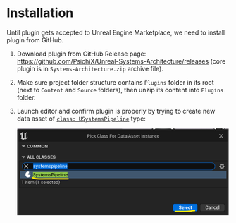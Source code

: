 # Installation

Until plugin gets accepted to Unreal Engine Marketplace, we need to install plugin
from GitHub.

1. Download plugin from GitHub Release page:
    https://github.com/PsichiX/Unreal-Systems-Architecture/releases
    (core plugin is in `Systems-Architecture.zip` archive file).

1. Make sure project folder structure contains `Plugins` folder in its root (next
    to `Content` and `Source` folders), then unzip its content into `Plugins` folder.

1. Launch editor and confirm plugin is properly by trying to create new data asset
    of [`class: USystemsPipeline`]() type:

    ![Create pipeline data asset](../../../assets/systems_pipeline_create_data_asset.png)
